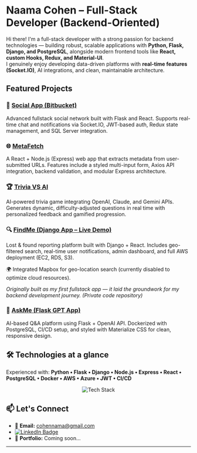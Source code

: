 #  Naama Cohen – Full-Stack Developer (Backend-Oriented)

Hi there! I'm a full-stack developer with a strong passion for backend technologies — building robust, scalable applications with **Python, Flask, Django, and PostgreSQL**, alongside modern frontend tools like **React, custom Hooks, Redux, and Material-UI**.  
I genuinely enjoy developing data-driven platforms with **real-time features (Socket.IO)**, AI integrations, and clean, maintainable architecture.

##  Featured Projects

### 🔗 [Social App (Bitbucket)](https://bitbucket.org/myfirstflaskapp/)
Advanced fullstack social network built with Flask and React. Supports real-time chat and notifications via Socket.IO, JWT-based auth, Redux state management, and SQL Server integration.

### 🌐 [MetaFetch](https://github.com/CohenNaama/MetaFetch)
A React + Node.js (Express) web app that extracts metadata from user-submitted URLs. Features include a styled multi-input form, Axios API integration, backend validation, and modular Express architecture.

### 🏆 [Trivia VS AI](https://github.com/CohenNaama/TriviaVsAI-Server)
AI-powered trivia game integrating OpenAI, Claude, and Gemini APIs. Generates dynamic, difficulty-adjusted questions in real time with personalized feedback and gamified progression.

### 🔍 [FindMe (Django App – Live Demo)](http://16.171.34.196/)
Lost & found reporting platform built with Django + React. Includes geo-filtered search, real-time user notifications, admin dashboard, and full AWS deployment (EC2, RDS, S3).

 🌍 Integrated Mapbox for geo-location search (currently disabled to optimize cloud resources).
 
*Originally built as my first fullstack app — it laid the groundwork for my backend development journey.* *(Private code repository)*

### 💬 [AskMe (Flask GPT App)](https://github.com/CohenNaama/AskMe-Server)
AI-based Q&A platform using Flask + OpenAI API. Dockerized with PostgreSQL, CI/CD setup, and styled with Materialize CSS for clean, responsive design.


## 🛠 Technologies at a glance
Experienced with:
**Python • Flask • Django • Node.js • Express • React • PostgreSQL • Docker • AWS • Azure • JWT • CI/CD**

<p align="center">
  <img src="https://skillicons.dev/icons?i=py,django,flask,js,react,nodejs,express,html,css,postgres,docker,aws,azure,git,github,postman,vscode,figma&perline=9" alt="Tech Stack" />
</p>


## 📫 Let's Connect

- 📧 **Email:** cohennama@gmail.com
- [![LinkedIn Badge](https://img.shields.io/badge/-Naama%20Cohen-blue?style=flat-square&logo=Linkedin&logoColor=white&link=https://www.linkedin.com/in/naama-cohen-2a799963/)](https://www.linkedin.com/in/naama-cohen-2a799963/) 
- 🔗 **Portfolio:** Coming soon...



---

